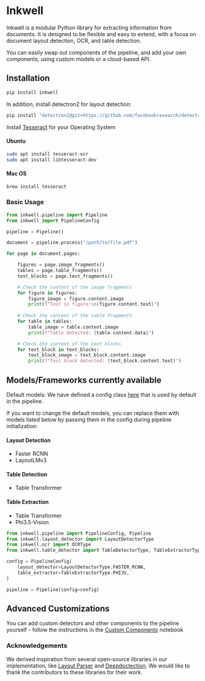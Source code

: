 # Inkwell

Inkwell is a modular Python library for extracting information from documents. It is designed to be flexible and easy to extend, with a focus on document layout detection, OCR, and table detection. 

You can easily swap out components of the pipeline, and add your own components, using custom models or a cloud-based API.  

## Installation

```bash
pip install inkwell
```

In addition, install detectron2 for layout detection:

```bash
pip install "detectron2@git+https://github.com/facebookresearch/detectron2.git@v0.5#egg=detectron2"
```

Install [Tesseract](https://tesseract-ocr.github.io/tessdoc/Installation.html) for your Operating System 

#### Ubuntu

```bash
sudo apt install tesseract-ocr
sudo apt install libtesseract-dev
```

#### Mac OS

```bash
brew install tesseract
```

### Basic Usage

```python
from inkwell.pipeline import Pipeline
from inkwell import PipelineConfig

pipeline = Pipeline()

document = pipeline.process("/path/to/file.pdf")

for page in document.pages:

    figures = page.image_fragments()
    tables = page.table_fragments()
    text_blocks = page.text_fragments()

    # Check the content of the image fragments
    for figure in figures:
        figure_image = figure.content.image
        print(f"Text in figure:\n{figure.content.text}")
    
    # Check the content of the table fragments
    for table in tables:
        table_image = table.content.image
        print(f"Table detected: {table.content.data}")

    # Check the content of the text blocks
    for text_block in text_blocks:
        text_block_image = text_block.content.image
        print(f"Text block detected: {text_block.content.text}")
```

## Models/Frameworks currently available

Default models: We have defined a config class [here](inkwell/pipeline/pipeline_config.py) that is used by default in the pipeline.

If you want to change the default models, you can replace them with models listed below by passing them in the config during pipeline initialization:

#### Layout Detection

* Faster RCNN
* LayoutLMv3

#### Table Detection

* Table Transformer

#### Table Extraction

* Table Transformer
* Phi3.5-Vision

```python
from inkwell.pipeline import PipelineConfig, Pipeline
from inkwell.layout_detector import LayoutDetectorType
from inkwell.ocr import OCRType
from inkwell.table_detector import TableDetectorType, TableExtractorType

config = PipelineConfig(
    layout_detector=LayoutDetectorType.FASTER_RCNN,
    table_extractor=TableExtractorType.PHI3V,
)

pipeline = Pipeline(config=config)
```


## Advanced Customizations

You can add custom detectors and other components to the pipeline yourself - follow the instructions in the [Custom Components](notebooks/demo_pipeline_custom.ipynb) notebook

### Acknowledgements

We derived inspiration from several open-source libraries in our implementation, like [Layout Parser](https://github.com/Layout-Parser/layout-parser) and [Deepdoctection](https://github.com/deepdoctection/deepdoctection). We would like to thank the contributors to these libraries for their work.
